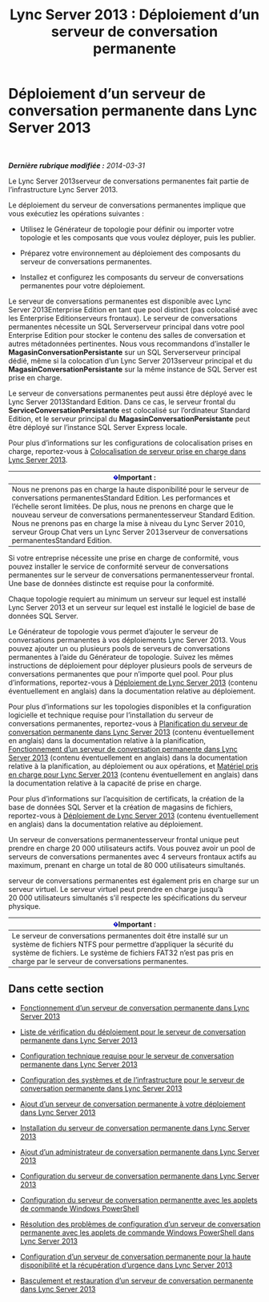 ﻿---
title: 'Lync Server 2013 : Déploiement d’un serveur de conversation permanente'
TOCTitle: Déploiement d’un serveur de conversation permanente
ms:assetid: e3b930fb-6855-47f0-b6b3-7dfae386540d
ms:mtpsurl: https://technet.microsoft.com/fr-fr/library/JJ205357(v=OCS.15)
ms:contentKeyID: 49299136
ms.date: 05/20/2016
mtps_version: v=OCS.15
ms.translationtype: HT
---

# Déploiement d’un serveur de conversation permanente dans Lync Server 2013

 

_**Dernière rubrique modifiée :** 2014-03-31_

Le Lync Server 2013serveur de conversations permanentes fait partie de l’infrastructure Lync Server 2013.

Le déploiement du serveur de conversations permanentes implique que vous exécutiez les opérations suivantes :

  - Utilisez le Générateur de topologie pour définir ou importer votre topologie et les composants que vous voulez déployer, puis les publier.

  - Préparez votre environnement au déploiement des composants du serveur de conversations permanentes.

  - Installez et configurez les composants du serveur de conversations permanentes pour votre déploiement.

Le serveur de conversations permanentes est disponible avec Lync Server 2013Enterprise Edition en tant que pool distinct (pas colocalisé avec les Enterprise Editionserveurs frontaux). Le serveur de conversations permanentes nécessite un SQL Serverserveur principal dans votre pool Enterprise Edition pour stocker le contenu des salles de conversation et autres métadonnées pertinentes. Nous vous recommandons d’installer le **MagasinConversationPersistante** sur un SQL Serverserveur principal dédié, même si la colocation d’un Lync Server 2013serveur principal et du **MagasinConversationPersistante** sur la même instance de SQL Server est prise en charge.

Le serveur de conversations permanentes peut aussi être déployé avec le Lync Server 2013Standard Edition. Dans ce cas, le serveur frontal du **ServiceConversationPersistante** est colocalisé sur l’ordinateur Standard Edition, et le serveur principal du **MagasinConversationPersistante** peut être déployé sur l’instance SQL Server Express locale.

Pour plus d’informations sur les configurations de colocalisation prises en charge, reportez-vous à [Colocalisation de serveur prise en charge dans Lync Server 2013](lync-server-2013-supported-server-collocation.md).

<table>
<thead>
<tr class="header">
<th><img src="images/Gg425917.important(OCS.15).gif" title="important" alt="important" />Important :</th>
</tr>
</thead>
<tbody>
<tr class="odd">
<td>Nous ne prenons pas en charge la haute disponibilité pour le serveur de conversations permanentesStandard Edition. Les performances et l’échelle seront limitées. De plus, nous ne prenons en charge que le nouveau serveur de conversations permanentesserveur Standard Edition. Nous ne prenons pas en charge la mise à niveau du Lync Server 2010, serveur Group Chat vers un Lync Server 2013serveur de conversations permanentesStandard Edition.</td>
</tr>
</tbody>
</table>


Si votre entreprise nécessite une prise en charge de conformité, vous pouvez installer le service de conformité serveur de conversations permanentes sur le serveur de conversations permanentesserveur frontal. Une base de données distincte est requise pour la conformité.

Chaque topologie requiert au minimum un serveur sur lequel est installé Lync Server 2013 et un serveur sur lequel est installé le logiciel de base de données SQL Server.

Le Générateur de topologie vous permet d’ajouter le serveur de conversations permanentes à vos déploiements Lync Server 2013. Vous pouvez ajouter un ou plusieurs pools de serveurs de conversations permanentes à l’aide du Générateur de topologie. Suivez les mêmes instructions de déploiement pour déployer plusieurs pools de serveurs de conversations permanentes que pour n’importe quel pool. Pour plus d’informations, reportez-vous à [Déploiement de Lync Server 2013](lync-server-2013-deploying-lync-server.md) (contenu éventuellement en anglais) dans la documentation relative au déploiement.

Pour plus d’informations sur les topologies disponibles et la configuration logicielle et technique requise pour l’installation du serveur de conversations permanentes, reportez-vous à [Planification du serveur de conversation permanente dans Lync Server 2013](lync-server-2013-planning-for-persistent-chat-server.md) (contenu éventuellement en anglais) dans la documentation relative à la planification, [Fonctionnement d’un serveur de conversation permanente dans Lync Server 2013](lync-server-2013-how-persistent-chat-server-works.md) (contenu éventuellement en anglais) dans la documentation relative à la planification, au déploiement ou aux opérations, et [Matériel pris en charge pour Lync Server 2013](lync-server-2013-supported-hardware.md) (contenu éventuellement en anglais) dans la documentation relative à la capacité de prise en charge.

Pour plus d’informations sur l’acquisition de certificats, la création de la base de données SQL Server et la création de magasins de fichiers, reportez-vous à [Déploiement de Lync Server 2013](lync-server-2013-deploying-lync-server.md) (contenu éventuellement en anglais) dans la documentation relative au déploiement.

Un serveur de conversations permanentesserveur frontal unique peut prendre en charge 20 000 utilisateurs actifs. Vous pouvez avoir un pool de serveurs de conversations permanentes avec 4 serveurs frontaux actifs au maximum, prenant en charge un total de 80 000 utilisateurs simultanés.

serveur de conversations permanentes est également pris en charge sur un serveur virtuel. Le serveur virtuel peut prendre en charge jusqu’à 20 000 utilisateurs simultanés s’il respecte les spécifications du serveur physique.

<table>
<thead>
<tr class="header">
<th><img src="images/Gg425917.important(OCS.15).gif" title="important" alt="important" />Important :</th>
</tr>
</thead>
<tbody>
<tr class="odd">
<td>Le serveur de conversations permanentes doit être installé sur un système de fichiers NTFS pour permettre d’appliquer la sécurité du système de fichiers. Le système de fichiers FAT32 n’est pas pris en charge par le serveur de conversations permanentes.</td>
</tr>
</tbody>
</table>


## Dans cette section

  - [Fonctionnement d’un serveur de conversation permanente dans Lync Server 2013](lync-server-2013-how-persistent-chat-server-works.md)

  - [Liste de vérification du déploiement pour le serveur de conversation permanente dans Lync Server 2013](lync-server-2013-deployment-checklist-for-persistent-chat-server.md)

  - [Configuration technique requise pour le serveur de conversation permanente dans Lync Server 2013](lync-server-2013-technical-requirements-for-persistent-chat-server.md)

  - [Configuration des systèmes et de l’infrastructure pour le serveur de conversation permanente dans Lync Server 2013](lync-server-2013-setting-up-systems-and-infrastructure-for-persistent-chat-server.md)

  - [Ajout d’un serveur de conversation permanente à votre déploiement dans Lync Server 2013](lync-server-2013-adding-persistent-chat-server-to-your-deployment.md)

  - [Installation du serveur de conversation permanente dans Lync Server 2013](lync-server-2013-installing-persistent-chat-server.md)

  - [Ajout d’un administrateur de conversation permanente dans Lync Server 2013](lync-server-2013-adding-a-persistent-chat-administrator.md)

  - [Configuration du serveur de conversation permanente dans Lync Server 2013](lync-server-2013-configuring-persistent-chat-server.md)

  - [Configuration du serveur de conversation permanentte avec les applets de commande Windows PowerShell](configuring-persistent-chat-server-by-using-windows-powershell-cmdlets.md)

  - [Résolution des problèmes de configuration d’un serveur de conversation permanente avec les applets de commande Windows PowerShell dans Lync Server 2013](lync-server-2013-troubleshooting-persistent-chat-server-configuration-using-windows-powershell-cmdlets.md)

  - [Configuration d’un serveur de conversation permanente pour la haute disponibilité et la récupération d’urgence dans Lync Server 2013](lync-server-2013-configuring-persistent-chat-server-for-high-availability-and-disaster-recovery.md)

  - [Basculement et restauration d’un serveur de conversation permanente dans Lync Server 2013](lync-server-2013-failing-over-and-failing-back-persistent-chat-server.md)

